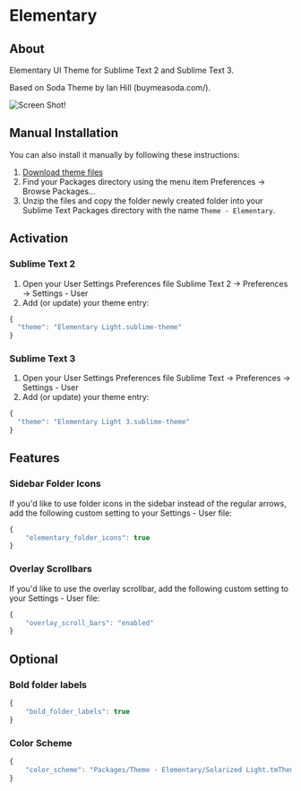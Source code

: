 # Elementary

## About

Elementary UI Theme for Sublime Text 2 and Sublime Text 3.

Based on Soda Theme by Ian Hill (buymeasoda.com/).

![Screen Shot!](http://th08.deviantart.net/fs70/PRE/f/2013/251/a/b/elementary_for_sublime_text__updated__by_srff-d6i21e1.png)

## Manual Installation
You can also install it manually by following these instructions:

1. [Download theme files](https://github.com/samuelrafo/elementary/archive/master.zip)
2. Find your Packages directory using the menu item Preferences -> Browse Packages...
3. Unzip the files and copy the folder newly created folder into your Sublime Text Packages directory with the name `Theme - Elementary`.

## Activation

### Sublime Text 2

1. Open your User Settings Preferences file Sublime Text 2 -> Preferences -> Settings - User
2. Add (or update) your theme entry:

```javascript
{
  "theme": "Elementary Light.sublime-theme"
}
```

### Sublime Text 3

1. Open your User Settings Preferences file Sublime Text -> Preferences -> Settings - User
2. Add (or update) your theme entry:

```javascript
{
  "theme": "Elementary Light 3.sublime-theme"
}
```

## Features


### Sidebar Folder Icons

If you'd like to use folder icons in the sidebar instead of the regular arrows, add the following custom setting to your Settings - User file:

```javascript
{
    "elementary_folder_icons": true
}
```


### Overlay Scrollbars

If you'd like to use the overlay scrollbar, add the following custom setting to your Settings - User file:

```javascript
{
    "overlay_scroll_bars": "enabled"
}
```

## Optional


### Bold folder labels

```javascript
{
    "bold_folder_labels": true
}
```


### Color Scheme

```javascript
{
    "color_scheme": "Packages/Theme - Elementary/Solarized Light.tmTheme"
}
```
